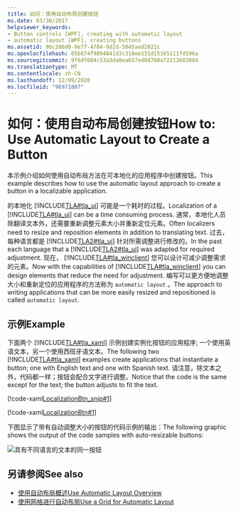 ```yaml
---
title: 如何：使用自动布局创建按钮
ms.date: 03/30/2017
helpviewer_keywords:
- Button controls [WPF], creating with automatic layout
- automatic layout [WPF], creating buttons
ms.assetid: 96c206d0-9e77-4784-9d2d-5045aed2021c
ms.openlocfilehash: 05b874f9894841d3c318ee131d15165111fd596a
ms.sourcegitcommit: 9f6df084c53a3da0ea657ed0d708a72213683084
ms.translationtype: MT
ms.contentlocale: zh-CN
ms.lasthandoff: 12/09/2020
ms.locfileid: "96971807"
---
```

# <a name="how-to-use-automatic-layout-to-create-a-button"></a><span data-ttu-id="81df7-102">如何：使用自动布局创建按钮</span><span class="sxs-lookup"><span data-stu-id="81df7-102">How to: Use Automatic Layout to Create a Button</span></span>
<span data-ttu-id="81df7-103">本示例介绍如何使用自动布局方法在可本地化的应用程序中创建按钮。</span><span class="sxs-lookup"><span data-stu-id="81df7-103">This example describes how to use the automatic layout approach to create a button in a localizable application.</span></span>  
  
 <span data-ttu-id="81df7-104">的本地化 [!INCLUDE[TLA#tla_ui](../../../includes/tlasharptla-ui-md.md)] 可能是一个耗时的过程。</span><span class="sxs-lookup"><span data-stu-id="81df7-104">Localization of a [!INCLUDE[TLA#tla_ui](../../../includes/tlasharptla-ui-md.md)] can be a time consuming process.</span></span> <span data-ttu-id="81df7-105">通常，本地化人员除翻译文本外，还需要重新调整元素大小并重新定位元素。</span><span class="sxs-lookup"><span data-stu-id="81df7-105">Often localizers need to resize and reposition elements in addition to translating text.</span></span> <span data-ttu-id="81df7-106">过去，每种语言都是 [!INCLUDE[TLA2#tla_ui](../../../includes/tla2sharptla-ui-md.md)] 针对所需调整进行修改的。</span><span class="sxs-lookup"><span data-stu-id="81df7-106">In the past each language that a [!INCLUDE[TLA2#tla_ui](../../../includes/tla2sharptla-ui-md.md)] was adapted for required adjustment.</span></span> <span data-ttu-id="81df7-107">现在， [!INCLUDE[TLA#tla_winclient](../../../includes/tlasharptla-winclient-md.md)] 您可以设计可减少调整需求的元素。</span><span class="sxs-lookup"><span data-stu-id="81df7-107">Now with the capabilities of [!INCLUDE[TLA#tla_winclient](../../../includes/tlasharptla-winclient-md.md)] you can design elements that reduce the need for adjustment.</span></span> <span data-ttu-id="81df7-108">编写可以更方便地调整大小和重新定位的应用程序的方法称为 `automatic layout` 。</span><span class="sxs-lookup"><span data-stu-id="81df7-108">The approach to writing applications that can be more easily resized and repositioned is called `automatic layout`.</span></span>  
  
## <a name="example"></a><span data-ttu-id="81df7-109">示例</span><span class="sxs-lookup"><span data-stu-id="81df7-109">Example</span></span>  

<span data-ttu-id="81df7-110">下面两个 [!INCLUDE[TLA#tla_xaml](../../../includes/tlasharptla-xaml-md.md)] 示例创建实例化按钮的应用程序; 一个使用英语文本，另一个使用西班牙语文本。</span><span class="sxs-lookup"><span data-stu-id="81df7-110">The following two [!INCLUDE[TLA#tla_xaml](../../../includes/tlasharptla-xaml-md.md)] examples create applications that instantiate a button; one with English text and one with Spanish text.</span></span> <span data-ttu-id="81df7-111">请注意，除文本之外，代码都一样；按钮会配合文字进行调整。</span><span class="sxs-lookup"><span data-stu-id="81df7-111">Notice that the code is the same except for the text; the button adjusts to fit the text.</span></span>

[!code-xaml[LocalizationBtn_snip#1](~/samples/snippets/csharp/VS_Snippets_Wpf/LocalizationBtn_snip/CS/Pane1.xaml#1)]  
  
[!code-xaml[LocalizationBtn#1](~/samples/snippets/csharp/VS_Snippets_Wpf/LocalizationBtn/CS/Pane1.xaml#1)]  
  
 <span data-ttu-id="81df7-112">下图显示了带有自动调整大小的按钮的代码示例的输出：</span><span class="sxs-lookup"><span data-stu-id="81df7-112">The following graphic shows the output of the code samples with auto-resizable buttons:</span></span>
  
 ![具有不同语言的文本的同一按钮](./media/use-automatic-layout-overview/auto-resizable-button.png)  
  
## <a name="see-also"></a><span data-ttu-id="81df7-114">另请参阅</span><span class="sxs-lookup"><span data-stu-id="81df7-114">See also</span></span>

- [<span data-ttu-id="81df7-115">使用自动布局概述</span><span class="sxs-lookup"><span data-stu-id="81df7-115">Use Automatic Layout Overview</span></span>](use-automatic-layout-overview.md)
- [<span data-ttu-id="81df7-116">使用网格进行自动布局</span><span class="sxs-lookup"><span data-stu-id="81df7-116">Use a Grid for Automatic Layout</span></span>](how-to-use-a-grid-for-automatic-layout.md)
